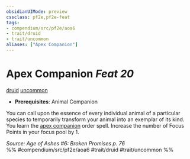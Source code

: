 ```yaml
---
obsidianUIMode: preview
cssclass: pf2e,pf2e-feat
tags:
- compendium/src/pf2e/aoa6
- trait/druid
- trait/uncommon
aliases: ["Apex Companion"]
---
```

# Apex Companion  *Feat 20*  
[druid](/rules/traits/druid.md)  [uncommon](/rules/traits/uncommon.md)  

- **Prerequisites**: Animal Companion

You can call upon the essence of every individual animal of a particular species to temporarily transform your animal into an exemplar of its kind. You learn the [apex companion](/compendium/spells/apex-companion-aoa6.md) order spell. Increase the number of Focus Points in your focus pool by 1.

*Source: Age of Ashes #6: Broken Promises p. 76*  
%% #compendium/src/pf2e/aoa6 #trait/druid #trait/uncommon %%